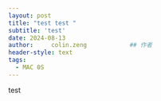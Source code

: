 ```yaml
---
layout: post
title: "test test "
subtitle: 'test'
date: 2024-08-13
author:     colin.zeng            ## 作者
header-style: text
tags:
  - MAC 0S
---
```


test
